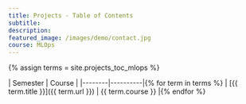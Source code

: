 ```yaml
---
title: Projects - Table of Contents
subtitle: 
description: 
featured_image: /images/demo/contact.jpg
course: MLOps
---
```


{% assign terms = site.projects_toc_mlops %}

| Semester | Course |
|--------|----------|{% for term in terms %}
| [{{ term.title }}]({{ term.url }}) | {{ term.course }} |{% endfor %}
